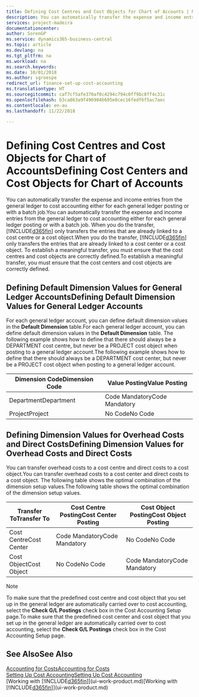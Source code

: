 ```yaml
---
title: Defining Cost Centres and Cost Objects for Chart of Accounts | Microsoft Docs
description: You can automatically transfer the expense and income entries from the general ledger to cost accounting either for each general ledger posting or with a batch job. When you do the transfer, the system only transfers the entries that are already linked to a cost centre or a cost object. To establish a meaningful transfer, you must ensure that the cost centres and cost objects are correctly defined.
services: project-madeira
documentationcenter: 
author: SorenGP
ms.service: dynamics365-business-central
ms.topic: article
ms.devlang: na
ms.tgt_pltfrm: na
ms.workload: na
ms.search.keywords: 
ms.date: 10/01/2018
ms.author: sgroespe
redirect_url: finance-set-up-cost-accounting
ms.translationtype: HT
ms.sourcegitcommit: caf7cf5afe370af0c4294c794c0ff9bc8ff4c31c
ms.openlocfilehash: b3ca863a9f4969046695e0cec16fedf6f5ac7aec
ms.contentlocale: en-au
ms.lasthandoff: 11/22/2018

---
```

# <a name="defining-cost-centers-and-cost-objects-for-chart-of-accounts"></a><span data-ttu-id="cbac2-105">Defining Cost Centres and Cost Objects for Chart of Accounts</span><span class="sxs-lookup"><span data-stu-id="cbac2-105">Defining Cost Centers and Cost Objects for Chart of Accounts</span></span>
<span data-ttu-id="cbac2-106">You can automatically transfer the expense and income entries from the general ledger to cost accounting either for each general ledger posting or with a batch job.</span><span class="sxs-lookup"><span data-stu-id="cbac2-106">You can automatically transfer the expense and income entries from the general ledger to cost accounting either for each general ledger posting or with a batch job.</span></span> <span data-ttu-id="cbac2-107">When you do the transfer, [!INCLUDE[d365fin](includes/d365fin_md.md)] only transfers the entries that are already linked to a cost centre or a cost object.</span><span class="sxs-lookup"><span data-stu-id="cbac2-107">When you do the transfer, [!INCLUDE[d365fin](includes/d365fin_md.md)] only transfers the entries that are already linked to a cost center or a cost object.</span></span> <span data-ttu-id="cbac2-108">To establish a meaningful transfer, you must ensure that the cost centres and cost objects are correctly defined.</span><span class="sxs-lookup"><span data-stu-id="cbac2-108">To establish a meaningful transfer, you must ensure that the cost centers and cost objects are correctly defined.</span></span>  

## <a name="defining-default-dimension-values-for-general-ledger-accounts"></a><span data-ttu-id="cbac2-109">Defining Default Dimension Values for General Ledger Accounts</span><span class="sxs-lookup"><span data-stu-id="cbac2-109">Defining Default Dimension Values for General Ledger Accounts</span></span>  
<span data-ttu-id="cbac2-110">For each general ledger account, you can define default dimension values in the **Default Dimension** table.</span><span class="sxs-lookup"><span data-stu-id="cbac2-110">For each general ledger account, you can define default dimension values in the **Default Dimension** table.</span></span> <span data-ttu-id="cbac2-111">The following example shows how to define that there should always be a DEPARTMENT cost centre, but never be a PROJECT cost object when posting to a general ledger account.</span><span class="sxs-lookup"><span data-stu-id="cbac2-111">The following example shows how to define that there should always be a DEPARTMENT cost center, but never be a PROJECT cost object when posting to a general ledger account.</span></span>  

|<span data-ttu-id="cbac2-112">**Dimension Code**</span><span class="sxs-lookup"><span data-stu-id="cbac2-112">**Dimension Code**</span></span>|<span data-ttu-id="cbac2-113">**Value Posting**</span><span class="sxs-lookup"><span data-stu-id="cbac2-113">**Value Posting**</span></span>|  
|------------------------------------------|-----------------------------------------|  
|<span data-ttu-id="cbac2-114">Department</span><span class="sxs-lookup"><span data-stu-id="cbac2-114">Department</span></span>|<span data-ttu-id="cbac2-115">Code Mandatory</span><span class="sxs-lookup"><span data-stu-id="cbac2-115">Code Mandatory</span></span>|  
|<span data-ttu-id="cbac2-116">Project</span><span class="sxs-lookup"><span data-stu-id="cbac2-116">Project</span></span>|<span data-ttu-id="cbac2-117">No Code</span><span class="sxs-lookup"><span data-stu-id="cbac2-117">No Code</span></span>|  

## <a name="defining-dimension-values-for-overhead-costs-and-direct-costs"></a><span data-ttu-id="cbac2-118">Defining Dimension Values for Overhead Costs and Direct Costs</span><span class="sxs-lookup"><span data-stu-id="cbac2-118">Defining Dimension Values for Overhead Costs and Direct Costs</span></span>  
 <span data-ttu-id="cbac2-119">You can transfer overhead costs to a cost centre and direct costs to a cost object.</span><span class="sxs-lookup"><span data-stu-id="cbac2-119">You can transfer overhead costs to a cost center and direct costs to a cost object.</span></span> <span data-ttu-id="cbac2-120">The following table shows the optimal combination of the dimension setup values.</span><span class="sxs-lookup"><span data-stu-id="cbac2-120">The following table shows the optimal combination of the dimension setup values.</span></span>  

|<span data-ttu-id="cbac2-121">Transfer To</span><span class="sxs-lookup"><span data-stu-id="cbac2-121">Transfer To</span></span>|<span data-ttu-id="cbac2-122">Cost Centre Posting</span><span class="sxs-lookup"><span data-stu-id="cbac2-122">Cost Center Posting</span></span>|<span data-ttu-id="cbac2-123">Cost Object Posting</span><span class="sxs-lookup"><span data-stu-id="cbac2-123">Cost Object Posting</span></span>|  
|-----------------|-------------------------|-------------------------|  
|<span data-ttu-id="cbac2-124">Cost Centre</span><span class="sxs-lookup"><span data-stu-id="cbac2-124">Cost Center</span></span>|<span data-ttu-id="cbac2-125">Code Mandatory</span><span class="sxs-lookup"><span data-stu-id="cbac2-125">Code Mandatory</span></span>|<span data-ttu-id="cbac2-126">No Code</span><span class="sxs-lookup"><span data-stu-id="cbac2-126">No Code</span></span>|  
|<span data-ttu-id="cbac2-127">Cost Object</span><span class="sxs-lookup"><span data-stu-id="cbac2-127">Cost Object</span></span>|<span data-ttu-id="cbac2-128">No Code</span><span class="sxs-lookup"><span data-stu-id="cbac2-128">No Code</span></span>|<span data-ttu-id="cbac2-129">Code Mandatory</span><span class="sxs-lookup"><span data-stu-id="cbac2-129">Code Mandatory</span></span>|  

> [!NOTE]  
>  <span data-ttu-id="cbac2-130">To make sure that the predefined cost centre and cost object that you set up in the general ledger are automatically carried over to cost accounting, select the **Check G/L Postings** check box in the Cost Accounting Setup page.</span><span class="sxs-lookup"><span data-stu-id="cbac2-130">To make sure that the predefined cost center and cost object that you set up in the general ledger are automatically carried over to cost accounting, select the **Check G/L Postings** check box in the Cost Accounting Setup page.</span></span>  

## <a name="see-also"></a><span data-ttu-id="cbac2-131">See Also</span><span class="sxs-lookup"><span data-stu-id="cbac2-131">See Also</span></span>  
[<span data-ttu-id="cbac2-132">Accounting for Costs</span><span class="sxs-lookup"><span data-stu-id="cbac2-132">Accounting for Costs</span></span>](finance-manage-cost-accounting.md)  
[<span data-ttu-id="cbac2-133">Setting Up Cost Accounting</span><span class="sxs-lookup"><span data-stu-id="cbac2-133">Setting Up Cost Accounting</span></span>](finance-set-up-cost-accounting.md)  
<span data-ttu-id="cbac2-134">[Working with [!INCLUDE[d365fin](includes/d365fin_md.md)]](ui-work-product.md)</span><span class="sxs-lookup"><span data-stu-id="cbac2-134">[Working with [!INCLUDE[d365fin](includes/d365fin_md.md)]](ui-work-product.md)</span></span>


